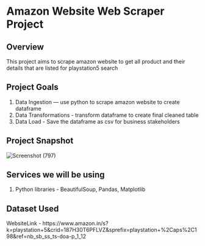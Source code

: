 <h1>Amazon Website Web Scraper Project</h1>

<h2>Overview</h2>
This project aims to scrape amazon website to get all product and their details that are listed for playstation5 search

## Project Goals
1. Data Ingestion — use python to scrape amazon website to create dataframe
2. Data Transformations - transform dataframe to create final cleaned table
3. Data Load - Save the dataframe as csv for business stakeholders

## Project Snapshot
![Screenshot (797)](https://github.com/Dipeshgandhi131/Web-Scraping-Projects/assets/91051383/6720dea1-ca63-466e-8693-3af016e55cb0)

## Services we will be using
1. Python libraries - BeautifulSoup, Pandas, Matplotlib

<h2>Dataset Used</h2>
WebsiteLink - https://www.amazon.in/s?k=playstation+5&crid=187H30T6PFLVZ&sprefix=playstation+%2Caps%2C198&ref=nb_sb_ss_ts-doa-p_1_12

 

